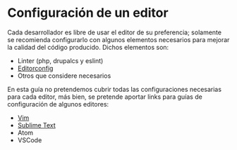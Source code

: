 # Configuración de un editor

Cada desarrollador es libre de usar el editor de su preferencia; solamente se recomienda configurarlo con algunos elementos necesarios para mejorar la calidad del código producido.
Dichos elementos son:
- Linter (php, drupalcs y eslint)
- [Editorconfig](https://editorconfig.org)
- Otros que considere necesarios

En esta guía no pretendemos cubrir todas las configuraciones necesarias para cada editor, más bien, se pretende aportar links para guías de configuración de algunos editores:

* [Vim](https://www.drupal.org/node/29325)
* [Sublime Text](https://www.drupal.org/node/1346890)
* Atom
* VSCode

